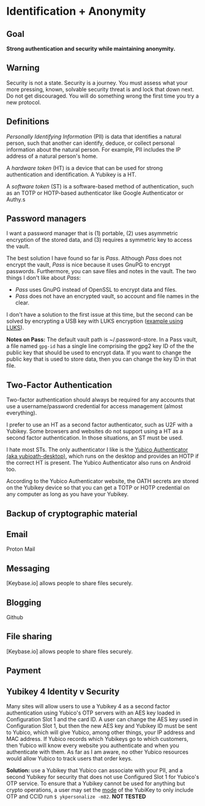 Identification + Anonymity
=================

## Goal

**Strong authentication and security while maintaining anonymity.**

## Warning

Security is not a state. Security is a journey. You must assess what your more pressing, known, solvable security threat is and lock that down next. Do not get discouraged. You will do something wrong the first time you try a new protocol.

## Definitions

*Personally Identifying Information* (PII) is data that identifies a natural person, such that another can identify, deduce, or collect personal information about the natural person. For example, PII includes the IP address of a natural person's home.

A *hardware token* (HT) is a device that can be used for strong authentication and identification. A Yubikey is a HT.

A *software token* (ST) is a software-based method of authentication, such as an TOTP or HOTP-based authenticator like Google Authenticator or Authy.s

## Password managers

I want a password manager that is (1) portable, (2) uses asymmetric encryption of the stored data, and (3) requires a symmetric key to access the vault.

The best solution I have found so far is *Pass*. Although *Pass* does not encrypt the vault, *Pass* is nice because it uses GnuPG to encrypt passwords. Furthermore, you can save files and notes in the vault. The two things I don't like about *Pass*:
- *Pass* uses GnuPG instead of OpenSSL to encrypt data and files.
- *Pass* does not have an encrypted vault, so account and file names in the clear.

I don't have a solution to the first issue at this time, but the second can be solved by encrypting a USB key with LUKS encryption ([example using LUKS](https://github.com/drduh/YubiKey-Guide#backup-everything)).

**Notes on Pass:** The default vault path is ~/.password-store. In a Pass vault, a file named `gpg-id` has a single line comprising the gpg2 key ID of the the public key that should be used to encrypt data. If you want to change the public key that is used to store data, then you can change the key ID in that file.

## Two-Factor Authentication

Two-factor authentication should always be required for any accounts that use a username/password credential for access management (almost everything).

I prefer to use an HT as a second factor authenticator, such as U2F with a Yubikey. Some browsers and websites do not support using a HT as a second factor authentication. In those situations, an ST must be used.

I hate most STs. The only authenticator I like is the [Yubico Authenticator (aka yubioath-desktop)](https://developers.yubico.com/yubioath-desktop/), which runs on the desktop and provides an HOTP if the correct HT is present. The Yubico Authenticator also runs on Android too.

According to the Yubico Authenticator website, the OATH secrets are stored on the Yubikey device so that you can get a TOTP or HOTP credential on any computer as long as you have your Yubikey.


## Backup of cryptographic material

## Email

Proton Mail

## Messaging

[Keybase.io] allows people to share files securely. 

## Blogging

Github

## File sharing

[Keybase.io] allows people to share files securely. 

## Payment

## Yubikey 4 Identity v Security

Many sites will allow users to use a Yubikey 4 as a second factor authentication using Yubico's OTP servers with an AES key loaded in Configuration Slot 1 and the card ID. A user can change the AES key used in Configuration Slot 1, but then the new AES key and Yubikey ID must be sent to Yubico, which will give Yubico, among other things, your IP address and MAC address. If Yubico records which Yubikeys go to which customers, then Yubico will know every website you authenticate and when you authenticate with them. As far as I am aware, no other Yubico resources would allow Yubico to track users that order keys.

**Solution:** use a Yubikey that Yubico can associate with your PII, and a second Yubikey for security that does not use Configured Slot 1 for Yubico's OTP service. To ensure that a Yubikey cannot be used for anything but crypto operations, a user may set the [mode](https://developers.yubico.com/yubikey-personalization/Manuals/ykpersonalize.1.html#_yubikey_3_0_and_above) of the YubiKey to only include OTP and CCID run `$ ykpersonalize -m82`. **NOT TESTED**
